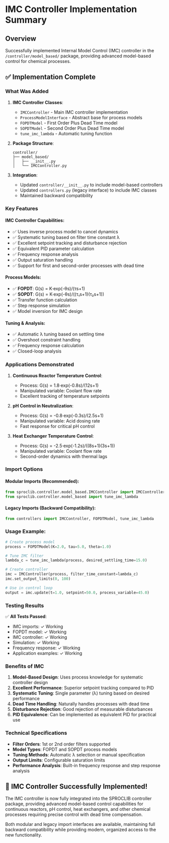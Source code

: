 # IMC Controller Implementation Summary

## Overview
Successfully implemented Internal Model Control (IMC) controller in the `/controller/model_based/` package, providing advanced model-based control for chemical processes.

## ✅ **Implementation Complete**

### **What Was Added**

1. **IMC Controller Classes**:
   - `IMCController` - Main IMC controller implementation
   - `ProcessModelInterface` - Abstract base for process models  
   - `FOPDTModel` - First Order Plus Dead Time model
   - `SOPDTModel` - Second Order Plus Dead Time model
   - `tune_imc_lambda` - Automatic tuning function

2. **Package Structure**:
   ```
   controller/
   ├── model_based/
   │   ├── __init__.py
   │   └── IMCController.py
   ```

3. **Integration**:
   - Updated `controller/__init__.py` to include model-based controllers
   - Updated `controllers.py` (legacy interface) to include IMC classes
   - Maintained backward compatibility

### **Key Features**

#### **IMC Controller Capabilities**:
- ✅ Uses inverse process model to cancel dynamics
- ✅ Systematic tuning based on filter time constant λ
- ✅ Excellent setpoint tracking and disturbance rejection
- ✅ Equivalent PID parameter calculation
- ✅ Frequency response analysis
- ✅ Output saturation handling
- ✅ Support for first and second-order processes with dead time

#### **Process Models**:
- ✅ **FOPDT**: G(s) = K·exp(-θs)/(τs+1)
- ✅ **SOPDT**: G(s) = K·exp(-θs)/((τ₁s+1)(τ₂s+1))
- ✅ Transfer function calculation
- ✅ Step response simulation
- ✅ Model inversion for IMC design

#### **Tuning & Analysis**:
- ✅ Automatic λ tuning based on settling time
- ✅ Overshoot constraint handling
- ✅ Frequency response calculation
- ✅ Closed-loop analysis

### **Applications Demonstrated**

1. **Continuous Reactor Temperature Control**:
   - Process: G(s) = 1.8·exp(-0.8s)/(12s+1)
   - Manipulated variable: Coolant flow rate
   - Excellent tracking of temperature setpoints

2. **pH Control in Neutralization**:
   - Process: G(s) = -0.8·exp(-0.3s)/(2.5s+1)  
   - Manipulated variable: Acid dosing rate
   - Fast response for critical pH control

3. **Heat Exchanger Temperature Control**:
   - Process: G(s) = -2.5·exp(-1.2s)/((8s+1)(3s+1))
   - Manipulated variable: Coolant flow rate
   - Second-order dynamics with thermal lags

### **Import Options**

#### **Modular Imports (Recommended)**:
```python
from sproclib.controller.model_based.IMCController import IMCController, FOPDTModel
from sproclib.controller.model_based import tune_imc_lambda
```

#### **Legacy Imports (Backward Compatibility)**:
```python
from controllers import IMCController, FOPDTModel, tune_imc_lambda
```

### **Usage Example**:
```python
# Create process model
process = FOPDTModel(K=2.0, tau=5.0, theta=1.0)

# Tune IMC filter
lambda_c = tune_imc_lambda(process, desired_settling_time=15.0)

# Create controller
imc = IMCController(process, filter_time_constant=lambda_c)
imc.set_output_limits(0, 100)

# Use in control loop
output = imc.update(t=1.0, setpoint=50.0, process_variable=45.0)
```

### **Testing Results**

✅ **All Tests Passed**:
- IMC imports: ✓ Working
- FOPDT model: ✓ Working  
- IMC controller: ✓ Working
- Simulation: ✓ Working
- Frequency response: ✓ Working
- Application examples: ✓ Working

### **Benefits of IMC**

1. **Model-Based Design**: Uses process knowledge for systematic controller design
2. **Excellent Performance**: Superior setpoint tracking compared to PID
3. **Systematic Tuning**: Single parameter (λ) tuning based on desired performance
4. **Dead Time Handling**: Naturally handles processes with dead time
5. **Disturbance Rejection**: Good rejection of measurable disturbances
6. **PID Equivalence**: Can be implemented as equivalent PID for practical use

### **Technical Specifications**

- **Filter Orders**: 1st or 2nd order filters supported
- **Model Types**: FOPDT and SOPDT process models
- **Tuning Methods**: Automatic λ selection or manual specification
- **Output Limits**: Configurable saturation limits
- **Performance Analysis**: Built-in frequency response and step response analysis

## 🎉 **IMC Controller Successfully Implemented!**

The IMC controller is now fully integrated into the SPROCLIB controller package, providing advanced model-based control capabilities for continuous reactors, pH control, heat exchangers, and other chemical processes requiring precise control with dead time compensation.

Both modular and legacy import interfaces are available, maintaining full backward compatibility while providing modern, organized access to the new functionality.
